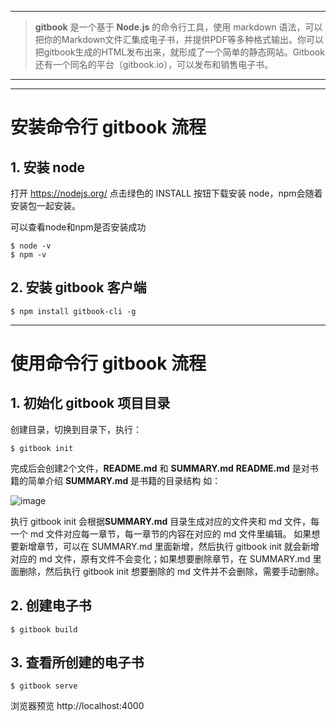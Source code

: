 
---
> **gitbook** 是一个基于 **Node.js** 的命令行工具，使用 markdown 语法，可以把你的Markdown文件汇集成电子书，并提供PDF等多种格式输出。你可以把gitbook生成的HTML发布出来，就形成了一个简单的静态网站。Gitbook还有一个同名的平台（gitbook.io），可以发布和销售电子书。

---
---
# 安装命令行 gitbook 流程
## 1. 安装 node
打开 https://nodejs.org/ 点击绿色的 INSTALL 按钮下载安装 node，npm会随着安装包一起安装。

可以查看node和npm是否安装成功

```
$ node -v
$ npm -v
```
## 2. 安装 gitbook 客户端
```
$ npm install gitbook-cli -g
```
  
--- 
# 使用命令行 gitbook 流程
## 1. 初始化 gitbook 项目目录
创建目录，切换到目录下，执行：
```
$ gitbook init
```
完成后会创建2个文件，**README.md** 和 **SUMMARY.md**
**README.md** 是对书籍的简单介绍
**SUMMARY.md** 是书籍的目录结构
如：

![image](http://gtms01.alicdn.com/tps/i1/TB1OwZ8JXXXXXbDXVXX_0dR.XXX-876-1228.png)

执行 gitbook init 会根据**SUMMARY.md** 目录生成对应的文件夹和 md 文件，每一个 md 文件对应每一章节，每一章节的内容在对应的 md 文件里编辑。
如果想要新增章节，可以在 SUMMARY.md 里面新增，然后执行 gitbook init 就会新增对应的 md 文件，原有文件不会变化；如果想要删除章节，在 SUMMARY.md 里面删除，然后执行 gitbook init 想要删除的 md 文件并不会删除，需要手动删除。

## 2. 创建电子书
```
$ gitbook build
```

## 3. 查看所创建的电子书
```
$ gitbook serve
```
浏览器预览 http://localhost:4000